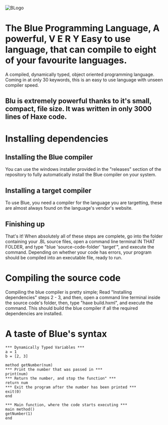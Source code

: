 ![BLogo](https://user-images.githubusercontent.com/90519370/172873820-f01d13f3-6bd1-4d24-b79b-1c548f024ae9.png)

# The Blue Programming Language, A powerful, V E R Y Easy to use language, that can compile to eight of your favourite languages.
A compiled, dynamically typed, object oriented programming language. 
Coming in at only 30 keywords, this is an easy to use language with unseen compiler speed.

## Blu is extremely powerful thanks to it's small, compact, file size. It was written in only 3000 lines of Haxe code.

# Installing dependencies

## Installing the Blue compiler
You can use the windows installer provided in the "releases" section of the repository to fully automatically install the Blue compiler on your system.

## Installing a target compiler
To use Blue, you need a compiler for the language you are targetting, these are almost always found on the language's vendor's website.

## Finishing up
That's it! When absolutely all of these steps are complete, go into the folder containing your .BL source files, open a command line terminal IN THAT FOLDER, and type "blue 'source-code-folder' 'target'", and execute the command. Depending on whether your code has errors, your program should be compiled into an executable file, ready to run.

# Compiling the source code
Compiling the blue compiler is pretty simple; Read "Installing dependencies" steps 2 - 3, and then, open a command line terminal inside the source code's folder, then, type "haxe build.hxml", and execute the command. This should build the blue compiler if all the required dependencies are installed.

# A taste of Blue's syntax

```
*** Dynamically Typed Variables ***
a = 1
b = [2, 3]

method getNumber(num)
*** Print the number that was passed in ***
print(num)
*** Return the number, and stop the function" ***
return num
*** Exit the program after the number has been printed ***
exit(0)
end

*** Main function, where the code starts executing ***
main method()
getNumber(1)
end
```
